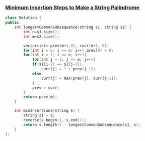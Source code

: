 ### [Minimum Insertion Steps to Make a String Palindrome](https://leetcode.com/problems/minimum-insertion-steps-to-make-a-string-palindrome/description/)

```cpp
class Solution {
public:
    int longestCommonSubsequence(string s1, string s2) {
        int n=s1.size();
        int m=s2.size();

        vector<int> prev(m+1,0), curr(m+1, 0);
        for(int i = 0; i <= n; i++) prev[0] = 0;
        for(int i = 1; i <= n; i++){
            for(int j = 1; j <= m; j++){
            if(s1[i-1] == s2[j-1])
                curr[j] = 1 + prev[j-1];
            else 
                curr[j] = max(prev[j], curr[j-1]);
            }
            prev = curr;
        }
        return prev[m];
    }

    int minInsertions(string s) {
        string s1 = s;
        reverse(s.begin(), s.end());
        return s.length() - longestCommonSubsequence(s1, s);
    }
};
```